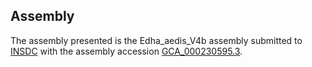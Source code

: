 

Assembly
--------

The assembly presented is the Edha\_aedis\_V4b assembly submitted to
[INSDC](http://www.insdc.org) with the assembly accession
[GCA\_000230595.3](http://www.ebi.ac.uk/ena/data/view/GCA_000230595.3).
